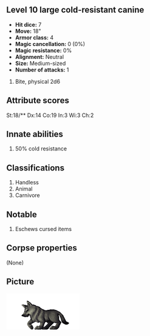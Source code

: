 ## Level 10 large cold-resistant canine
- **Hit dice:** 7
- **Move:** 18"
- **Armor class:** 4
- **Magic cancellation:** 0 (0%)
- **Magic resistance:** 0%
- **Alignment:** Neutral
- **Size:** Medium-sized
- **Number of attacks:** 1
1. Bite, physical 2d6
## Attribute scores
St:18/** Dx:14 Co:19 In:3 Wi:3 Ch:2
## Innate abilities
1. 50% cold resistance
## Classifications
1. Handless
2. Animal
3. Carnivore
## Notable
1. Eschews cursed items
## Corpse properties
(None)
## Picture
![Large direwolf](https://github.com/hyvanmielenpelit/GnollHackTileSet/blob/main/Monsters/large_direwolf/large_direwolf.png)
